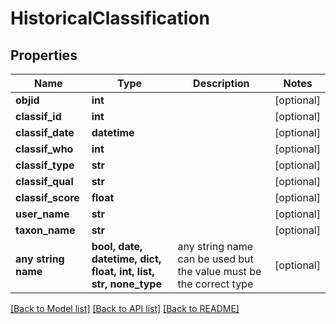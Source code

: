 # HistoricalClassification


## Properties
Name | Type | Description | Notes
------------ | ------------- | ------------- | -------------
**objid** | **int** |  | [optional] 
**classif_id** | **int** |  | [optional] 
**classif_date** | **datetime** |  | [optional] 
**classif_who** | **int** |  | [optional] 
**classif_type** | **str** |  | [optional] 
**classif_qual** | **str** |  | [optional] 
**classif_score** | **float** |  | [optional] 
**user_name** | **str** |  | [optional] 
**taxon_name** | **str** |  | [optional] 
**any string name** | **bool, date, datetime, dict, float, int, list, str, none_type** | any string name can be used but the value must be the correct type | [optional]

[[Back to Model list]](../README.md#documentation-for-models) [[Back to API list]](../README.md#documentation-for-api-endpoints) [[Back to README]](../README.md)


